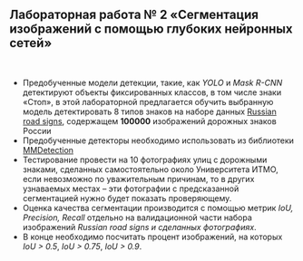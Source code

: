 ## Лабораторная работа № 2 «Сегментация изображений с помощью глубоких нейронных сетей»

<br/>

* Предобученные модели детекции, такие, как *YOLO* и *Mask R-CNN* детектируют объекты фиксированных классов, в том числе
  знаки «Стоп», в этой лабораторной предлагается обучить выбранную модель детектировать 8 типов знаков на наборе данных
  [Russian road signs](https://www.kaggle.com/datasets/viacheslavshalamov/russian-road-signs-segmentation-dataset),
  содержащем **100000** изображений дорожных знаков России
* Предобученные детекторы необходимо использовать из библиотеки
  [MMDetection](https://github.com/open-mmlab/mmdetection)
* Тестирование провести на 10 фотографиях улиц с дорожными знаками, сделанных самостоятельно около Университета ИТМО,
  если невозможно по уважительным причинам, то в других узнаваемых местах – эти фотографии с предсказанной сегментацией
  нужно будет показать проверяющему.
* Оценка качества сегментации производится с помощью метрик *IoU, Precision, Recall*
  отдельно на валидационной части набора изображений *Russian road signs и сделанных фотографиях*.
* В конце необходимо посчитать процент изображений, на которых *IoU > 0.5*, *IoU > 0.75*, *IoU > 0.9*.
